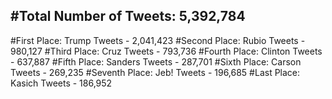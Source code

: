 #Total Number of Tweets: 5,392,784 
---
#First Place: Trump Tweets - 2,041,423
#Second Place: Rubio Tweets - 980,127
#Third Place: Cruz Tweets - 793,736
#Fourth Place: Clinton Tweets - 637,887
#Fifth Place: Sanders Tweets - 287,701
#Sixth Place: Carson Tweets - 269,235
#Seventh Place: Jeb! Tweets - 196,685
#Last Place: Kasich Tweets - 186,952

